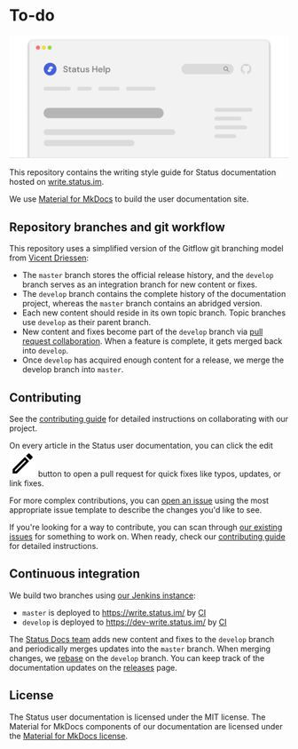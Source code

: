 # To-do

![Status Help illustration](./overrides/assets/images/status-help-image.png)

This repository contains the writing style guide for Status documentation hosted on [write.status.im](https://write.status.im).

We use [Material for MkDocs](https://squidfunk.github.io/mkdocs-material/) to build the user documentation site.

## Repository branches and git workflow

This repository uses a simplified version of the Gitflow git branching model from [Vicent Driessen](https://nvie.com/posts/a-successful-git-branching-model/):

- The `master` branch stores the official release history, and the `develop` branch serves as an integration branch for new content or fixes.
- The `develop` branch contains the complete history of the documentation project, whereas the `master` branch contains an abridged version.
- Each new content should reside in its own topic branch. Topic branches use `develop` as their parent branch.
- New content and fixes become part of the `develop` branch via [pull request collaboration](https://docs.github.com/en/pull-requests/collaborating-with-pull-requests/proposing-changes-to-your-work-with-pull-requests/creating-a-pull-request-from-a-fork). When a feature is complete, it gets merged back into `develop`.
- Once `develop` has acquired enough content for a release, we merge the develop branch into `master`.

## Contributing

See the [contributing guide](https://github.com/status-im/write.status.im/blob/master/CONTRIBUTING.md) for detailed instructions on collaborating with our project.

On every article in the Status user documentation, you can click the edit ![Edit button](./overrides/assets/icons/edit_black_24dp.svg) button to open a pull request for quick fixes like typos, updates, or link fixes.

For more complex contributions, you can [open an issue](https://github.com/status-im/write.status.im/issues/new/choose) using the most appropriate issue template to describe the changes you'd like to see.

If you're looking for a way to contribute, you can scan through [our existing issues](https://github.com/status-im/write.status.im/issues) for something to work on. When ready, check our [contributing guide](https://github.com/status-im/write.status.im/blob/master/CONTRIBUTING.md) for detailed instructions.

## Continuous integration

We build two branches using [our Jenkins instance](https://ci.status.im/):

* `master` is deployed to https://write.status.im/ by [CI](https://ci.infra.status.im/job/website/job/write.status.im/)
* `develop` is deployed to https://dev-write.status.im/ by [CI](https://ci.infra.status.im/job/website/job/dev-write.status.im/)

The [Status Docs team](https://github.com/orgs/status-im/teams/docs) adds new content and fixes to the `develop` branch and periodically merges updates into the `master` branch. When merging changes, we [rebase](https://git-scm.com/book/en/v2/Git-Branching-Rebasing) on the `develop` branch. You can keep track of the documentation updates on the [releases](https://github.com/status-im/help.status.im/releases) page.

## License

The Status user documentation is licensed under the MIT license. The Material for MkDocs components of our documentation are licensed under the [Material for MkDocs license](https://github.com/squidfunk/mkdocs-material/blob/master/LICENSE).
